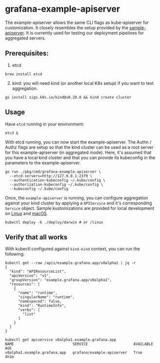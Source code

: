 # grafana-example-apiserver

The example-apiserver allows the same CLI flags as kube-apiserver for customization. It closely resembles
the setup provided by the [sample-apiserver](https://github.com/kubernetes/sample-apiserver/tree/master).
It is currently used for testing our deployment pipelines for aggregated servers.

## Prerequisites:
1. etcd
  ```shell
  brew install etcd
  ```
2. kind: you will need kind (or another local K8s setup) if you want to test aggregation.
  ```
  go install sigs.k8s.io/kind@v0.20.0 && kind create cluster
  ```

## Usage

Have `etcd` running in your environment:

```shell
etcd &
```

With etcd running, you can now start the example-apiserver. The Authn / Authz flags are setup so that the kind cluster
can be used as a root server for this example-apiserver (in aggregated mode). Here, it's assumed that you have a local
kind cluster and that you can provide its kubeconfig in the parameters to the example-apiserver.

```shell
go run ./pkg/cmd/grafana-example-apiserver \
  --etcd-servers=http://127.0.0.1:2379 \
  --authentication-kubeconfig ~/.kube/config \
  --authorization-kubeconfig ~/.kube/config \
  --kubeconfig ~/.kube/config
```

Once, the `example-apiserver` is running, you can configure aggregation against your kind cluster
by applying a `APIService` and it's corresponding `Service` object. Sample kustomizations are provided
for local development on [Linux](./deploy/linux/kustomization.yaml) and [macOS](./deploy/darwin/kustomization.yaml).

```shell
kubectl deploy -k ./deploy/darwin # or /linux
```


## Verify that all works

With kubectl configured against `kind-kind` context, you can run the following:

```shell
kubectl get --raw /apis/example.grafana.app/v0alpha1 | jq -r
{
  "kind": "APIResourceList",
  "apiVersion": "v1",
  "groupVersion": "example.grafana.app/v0alpha1",
  "resources": [
    {
      "name": "runtime",
      "singularName": "runtime",
      "namespaced": false,
      "kind": "RuntimeInfo",
      "verbs": [
        "list"
      ]
    }
  ]
}
```

```shell
kubectl get apiservice v0alpha1.example.grafana.app
NAME                           SERVICE                     AVAILABLE   AGE
v0alpha1.example.grafana.app   grafana/example-apiserver   True        4h1m
```
